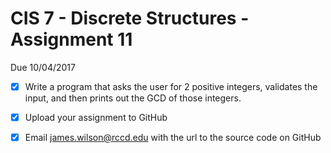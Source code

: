 ﻿# CIS 7 - Discrete Structures - Assignment 11
Due 10/04/2017

- [X] Write a program that asks the user for 2 positive integers, validates the input, and then prints out the GCD of those integers.
- [X] Upload your assignment to GitHub
- [X] Email james.wilson@rccd.edu with the url to the source code on GitHub	

	
	